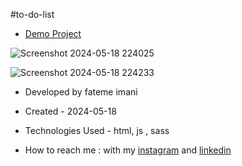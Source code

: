 #to-do-list

- [Demo Project](https://fatemeimani8118.github.io/to-do-list/)

![Screenshot 2024-05-18 224025](https://github.com/fatemeimani8118/to-do-list/assets/137331610/8778766f-65dd-493f-9b1b-9f593c6407e2)

![Screenshot 2024-05-18 224233](https://github.com/fatemeimani8118/to-do-list/assets/137331610/ff17c5f8-bbc5-4542-aa90-d468122d2b97)

- Developed by fateme imani

- Created - 2024-05-18

- Technologies Used - html, js , sass

- How to reach me : with my [instagram](https://www.instagram.com/fatemeimanii-dev) and [linkedin](https://www.linkedin.com/in/fateme-imani-5370a2221/)

